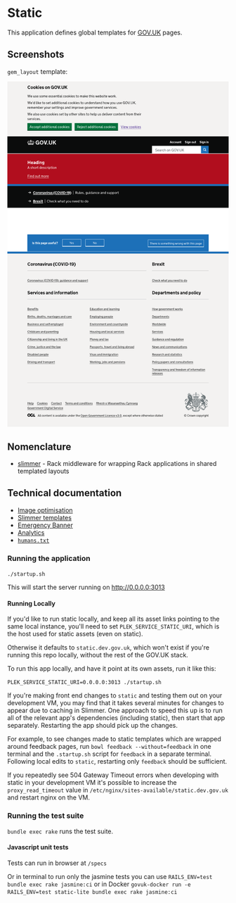 # Static

This application defines global templates for [GOV.UK](https://www.gov.uk) pages.

## Screenshots

`gem_layout` template:

![screenshot](/docs/gem_layout.png?raw=true)

## Nomenclature

* [slimmer](https://github.com/alphagov/slimmer) - Rack middleware for wrapping Rack applications in shared templated layouts

## Technical documentation

- [Image optimisation](docs/image-optimisation.md)
- [Slimmer templates](docs/slimmer_templates.md)
- [Emergency Banner](docs/emergency-banner.md)
- [Analytics](docs/analytics.md)
- [`humans.txt`](docs/humans.md)

### Running the application

`./startup.sh`

This will start the server running on http://0.0.0.0:3013

#### Running Locally

If you'd like to run static locally, and keep all its asset links pointing to
the same local instance, you'll need to set `PLEK_SERVICE_STATIC_URI`, which is
the host used for static assets (even on static).

Otherwise it defaults to `static.dev.gov.uk`, which won't exist if you're
running this repo locally, without the rest of the GOV.UK stack.

To run this app locally, and have it point at its own assets, run it like this:

```
PLEK_SERVICE_STATIC_URI=0.0.0.0:3013 ./startup.sh
```

If you're making front end changes to `static` and testing them out
on your development VM, you may find that it takes several minutes for changes to
appear due to caching in Slimmer. One approach to speed this up is to run all of the
relevant app's dependencies (including static), then start that app separately.
Restarting the app should pick up the changes.

For example, to see changes made to static templates which
are wrapped around feedback pages, run `bowl feedback
--without=feedback` in one terminal and the `.startup.sh` script for `feedback`
in a separate terminal. Following local edits to `static`, restarting only
`feedback` should be sufficient.

If you repeatedly see 504 Gateway Timeout errors when developing with static in your
development VM it's possible to increase the `proxy_read_timeout` value in
`/etc/nginx/sites-available/static.dev.gov.uk` and restart nginx on the VM.

### Running the test suite

`bundle exec rake` runs the test suite.

#### Javascript unit tests

Tests can run in browser at `/specs`

Or in terminal to run only the jasmine tests you can use `RAILS_ENV=test bundle exec rake jasmine:ci` or in Docker `govuk-docker run -e RAILS_ENV=test static-lite bundle exec rake jasmine:ci`
